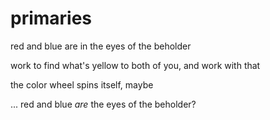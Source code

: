 # primaries

red and blue are in the eyes of the beholder

work to find what's yellow to both of you, and work with that

the color wheel spins itself, maybe

... red and blue _are_ the eyes of the beholder?
